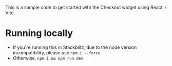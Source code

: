 This is a sample code to get started with the Checkout widget using React + Vite.

# Running locally

- If you're running this in Stackblitz, due to the node version incompatibility, please use `npm i --force`.
- Otherwise, `npm i && npm run dev`

